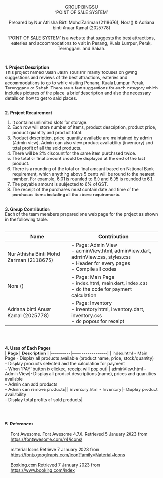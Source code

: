 <p align="center">
GROUP BINGSU
  <br>‘POINT OF SALE SYSTEM’<br><br>
Prepared by Nur Athisha Binti Mohd Zariman (2118676), Nora() & Adriana binti Anuar Kamal (2025778)<br><br>
  ‘POINT OF SALE SYSTEM’ is a website that suggests the best attractions, eateries and accommodations to visit in Penang, Kuala Lumpur, Perak, Terengganu and Sabah.

</p><br>

**1. Project Description**
<br>
          This project named ‘Jalan Jalan Tourism’ mainly focuses on giving suggestions and reviews of the best attractions, eateries and accommodations to go to while visiting Penang, Kuala Lumpur, Perak, Terengganu or Sabah. There are a few suggestions for each category which includes pictures of the place, a brief description and also the necessary details on how to get to said places. 
<br><br>

**2. Project Requirement**
<br>
1. It contains unlimited slots for storage. <br>
2. Each row will store number of items, product description,
product price, product quantity and product total.
3. Product description, price, quantity available are maintained
by admin (Admin view). Admin can also view product
availability (inventory) and total profit of all the sold products.
4. There will be 2% discount for the same item purchased twice.
5. The total or final amount should be displayed at the end of the
last product.
6. There is a rounding of the total or final amount based on
National Bank requirement, which anything above 5 cents will
be round to the nearest number. For example, 6.01 is rounded
to 6.0 and 6.05 is rounded to 6.1.
7. The payable amount is subjected to 6% of GST.
8. The receipt of the purchases must contain date and time of
the purchased items including all the above requirements.<br><br>

**3. Group Contribution**
<br>
Each of the team members prepared one web page for the project as shown in the following table. <br><br>

| **Name** | **Contribution** |
|----------|------------------|
| Nur Athisha Binti Mohd Zariman (2118676)|- Page: Admin View <br> - adminView.html, adminView.dart, adminView.css, styles.css <br> - Header for every pages <br> - Compile all codes|
| Nora ()|- Page: Main Page <br> - index.html, main.dart, index.css <br> - do the code for payment calculation|
| Adriana binti Anuar Kamal (2025778)|- Page: Inventory <br> - inventory.html, inventory.dart, inventory.css <br> - do popout for receipt|

<br><br>

**4. Uses of Each Pages**
<br>
| **Page** | **Description** |
|----------|------------------|
| index.html - Main Page|- Display all products available (product name, price, stock/quantity) <br> - Display products selected and the calculation for payment <br> - When 'PAY' button is clicked, receipt will pop out|
| adminView.html - Admin View|- Display all product descriptions (name), prices and quantities available <br> - Admin can add products <br> - Admin can remove products|
| inventory.html - Inventory|- Display product availability <br> - Display total profits of sold products|

<br><br>


**5. References**
<br><br>
&emsp; Font Awesome. Font Awesome 4.7.0. Retrieved 5 January 2023 from <br> &emsp; https://fontawesome.com/v4/icons/
<br><br>
&emsp; material Icons Retrieve 7 January 2023 from <br> &emsp; https://fonts.googleapis.com/icon?family=Material+Icons
<br><br>
&emsp; Booking.com Retrieved 7 January 2023 from <br> &emsp; https://www.booking.com/index


